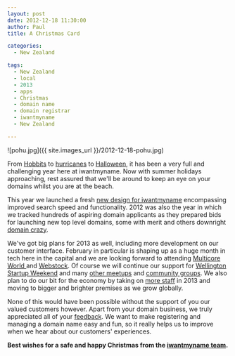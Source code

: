 ```yaml
---
layout: post
date: 2012-12-18 11:30:00
author: Paul
title: A Christmas Card

categories:
  - New Zealand

tags:
  - New Zealand
  - local
  - 2013
  - apps
  - Christmas
  - domain name
  - domain registrar
  - iwantmyname
  - New Zealand

---
```


![pohu.jpg]({{ site.images_url }}/2012-12-18-pohu.jpg)

From [Hobbits](http://blog.iwantmyname.com/2012/11/in-the-domain-of-middle-earth.html) to [hurricanes](http://blog.iwantmyname.com/2012/11/why-your-domain-survived-the-sandy-storm.html) to [Halloween](http://blog.iwantmyname.com/2012/10/scared-bitless.html),
 it has been a very full and challenging year here at iwantmyname. Now 
with summer holidays approaching, rest assured that we'll be around to keep 
an eye on your domains whilst you are at the beach.

This year we launched a fresh [new design for iwantmyname](http://blog.iwantmyname.com/2012/07/the-new-iwantmyname.html)
 encompassing improved search speed and functionality. 2012 was also the
 year in which we tracked hundreds of aspiring domain applicants as they
 prepared bids for launching new top level domains, some with merit and 
others downright [domain crazy](http://blog.iwantmyname.com/2012/06/more-new-domains-wtf.html). 

We've got big plans for 2013 as well, including more development on our customer interface. February in particular is shaping up as a huge month in tech here in the capital and we are looking forward to attending [Multicore World ](http://multicoreworld.com/index.php/mw/mw12)and [Webstock](http://www.webstock.org.nz/). Of course we will continue our support for [Wellington Startup Weekend](http://wellington.startupweekend.org/) and many [other meetups](http://meetup.com/Hackers-and-Founders-Wellington/) and [community groups](http://up.org.nz/). We also plan to do our bit for the economy by taking on [more staff](http://blog.iwantmyname.com/2012/11/are-you-a-kick-ass-front-end-developer-join-us.html) in 2013 and moving to bigger and brighter premises as we grow globally.

None
 of this would have been possible without the support of you our valued 
customers however. Apart from your domain business, we truly appreciated
 all of your [feedback](http://feedback.iwantmyname.com/forums/8008-general).
 We want to make registering and managing a domain name easy and fun, so
 it really helps us to improve when we hear about our customers' 
experiences.

**Best wishes for a safe and happy Christmas from the [iwantmyname team](https://iwantmyname.co.nz/about).**
